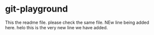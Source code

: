 # git-playground
This the readme file.
please check the same file.
NEw line being added here.
helo
this is the very new line we have added.
